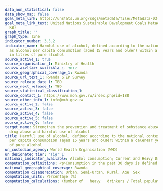 ```yaml
---
data_non_statistical: false
data_show_map: false
goal_meta_link: https://unstats.un.org/sdgs/metadata/files/Metadata-03-05-02.pdf
goal_meta_link_text: United Nations Sustainable Development Goals Metadata (PDF 214
  KB)
graph_title: ''
graph_type: line
indicator_number: 3.5.2
indicator_name: Harmful use of alcohol, defined according to the national context
  as alcohol per capita consumption (aged 15 years and older) within a calendar year
  in litres of pure alcohol
source_active_1: true
source_organisation_1: Ministry of Health
source_earliest_available_1: 2012
source_geographical_coverage_1: Rwanda
source_url_text_1: Rwanda STEP Survey
source_release_date_1: TBD
source_next_release_1: TBD
source_statistical_classification_1:
source_contact_1: https://www.moh.gov.rw/index.php?id=188
source_other_info_1: info@moh.gov.rw
source_active_2: false
source_active_3: false
source_active_4: false
source_active_5: false
source_active_6: false
target_name: Strengthen the prevention and treatment of substance abuse, including narcotic
  drug abuse and harmful use of alcohol
title: Harmful use of alcohol, defined according to the national context as alcohol
  per capita consumption (aged 15 years and older) within a calendar year in litres
  of pure alcohol
un_custodian_agency: World Health Organisation (WHO)
un_designated_tier: 'Tier I'
national_indicator_available: Alcohol consumption; Current and Heavy Drinkers among Survey Total Population by background characteristics
computation_definitions: <p>Consumption in the past 30 days is defined as current alcohol drinkers. The quantity of alcohol consumed was assessed and drinkers were categorized into heavy and non -heavy drinkers.</p> Male heavy drinkers consumed more than 5 servings on a single occasion while for female it is 4 servings on a single occasion.
national_geographical_coverage: Rwanda
computation_disaggregation: Urban, Semi-Urban, Rural, Age, Sex
computation_units: Percentage (%)
computation_calculations: (Number of   heavy   drinkers / Total population) * 100
---
```

